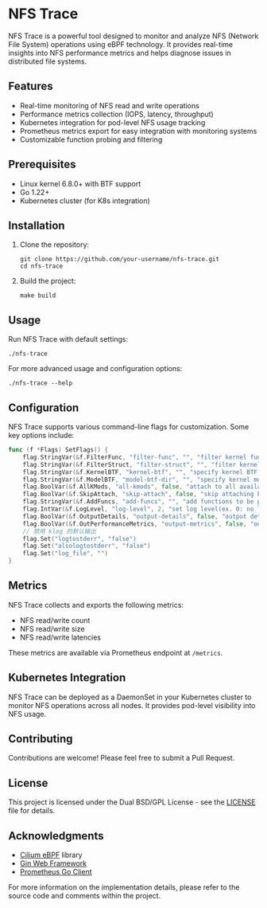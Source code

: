 # NFS Trace

NFS Trace is a powerful tool designed to monitor and analyze NFS (Network File System) operations using eBPF technology. It provides real-time insights into NFS performance metrics and helps diagnose issues in distributed file systems.

## Features

- Real-time monitoring of NFS read and write operations
- Performance metrics collection (IOPS, latency, throughput)
- Kubernetes integration for pod-level NFS usage tracking
- Prometheus metrics export for easy integration with monitoring systems
- Customizable function probing and filtering

## Prerequisites

- Linux kernel 6.8.0+ with BTF support
- Go 1.22+
- Kubernetes cluster (for K8s integration)

## Installation

1. Clone the repository:
   ```
   git clone https://github.com/your-username/nfs-trace.git
   cd nfs-trace
   ```

2. Build the project:
   ```
   make build
   ```

## Usage

Run NFS Trace with default settings:

```
./nfs-trace
```

For more advanced usage and configuration options:

```
./nfs-trace --help
```

## Configuration

NFS Trace supports various command-line flags for customization. Some key options include:


```20:35:internal/types.go
func (f *Flags) SetFlags() {
	flag.StringVar(&f.FilterFunc, "filter-func", "", "filter kernel functions to be probed by name (exact match, supports RE2 regular expression)")
	flag.StringVar(&f.FilterStruct, "filter-struct", "", "filter kernel structs to be probed by name (ex. sk_buff/rpc_task)")
	flag.StringVar(&f.KernelBTF, "kernel-btf", "", "specify kernel BTF file")
	flag.StringVar(&f.ModelBTF, "model-btf-dir", "", "specify kernel model BTF dir")
	flag.BoolVar(&f.AllKMods, "all-kmods", false, "attach to all available kernel modules")
	flag.BoolVar(&f.SkipAttach, "skip-attach", false, "skip attaching kprobes")
	flag.StringVar(&f.AddFuncs, "add-funcs", "", "add functions to be probed by name (ex. rpc_task:1,sk_buff:2)")
	flag.IntVar(&f.LogLevel, "log-level", 2, "set log level(ex. 0: no log, 1: error, 2: info, 3: debug)")
	flag.BoolVar(&f.OutputDetails, "output-details", false, "output details of the probed functions")
	flag.BoolVar(&f.OutPerformanceMetrics, "output-metrics", false, "output performance metrics")
	// 禁用 klog 的默认输出
	flag.Set("logtostderr", "false")
	flag.Set("alsologtostderr", "false")
	flag.Set("log_file", "")
}
```


## Metrics

NFS Trace collects and exports the following metrics:

- NFS read/write count
- NFS read/write size
- NFS read/write latencies

These metrics are available via Prometheus endpoint at `/metrics`.

## Kubernetes Integration

NFS Trace can be deployed as a DaemonSet in your Kubernetes cluster to monitor NFS operations across all nodes. It provides pod-level visibility into NFS usage.

## Contributing

Contributions are welcome! Please feel free to submit a Pull Request.

## License

This project is licensed under the Dual BSD/GPL License - see the [LICENSE](LICENSE) file for details.

## Acknowledgments

- [Cilium eBPF](https://github.com/cilium/ebpf) library
- [Gin Web Framework](https://github.com/gin-gonic/gin)
- [Prometheus Go Client](https://github.com/prometheus/client_golang)

For more information on the implementation details, please refer to the source code and comments within the project.